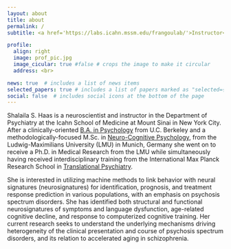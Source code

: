 ```yaml
---
layout: about
title: about
permalink: /
subtitle: <a href='https://labs.icahn.mssm.edu/frangoulab/'>Instructor</a> — Department of Psychiatry — Icahn School of Medicine at Mount Sinai

profile:
  align: right
  image: prof_pic.jpg
  image_cicular: true #false # crops the image to make it circular
  address: <br>  

news: true  # includes a list of news items
selected_papers: true # includes a list of papers marked as "selected={true}"
social: false  # includes social icons at the bottom of the page
---
```


Shalaila S. Haas is a neuroscientist and instructor in the Department of Psychiatry at the Icahn School of Medicine at Mount Sinai in New York City. After a clinically-oriented [B.A. in Psychology](https://psychology.berkeley.edu/) from U.C. Berkeley and a methodologically-focused M.Sc. in [Neuro-Cognitive Psychology](https://www.psy.lmu.de/ncp/index.html), from the Ludwig-Maximilians University (LMU) in Munich, Germany she went on to receive a Ph.D. in Medical Research from the LMU while simultaneously having received interdisciplinary training from the International Max Planck Research School in [Translational Psychiatry](https://www.imprs-tp.mpg.de/108493/alumni-and-friends).

She is interested in utilizing machine methods to link behavior with neural signatures (neurosignatures) for identification, prognosis, and treatment response prediction in various populations, with an emphasis on psychosis spectrum disorders. She has identified both structural and functional neurosignatures of symptoms and language dysfunction, age-related cognitive decline, and response to computerized cognitive training. Her current research seeks to understand the underlying mechanisms driving heterogeneity of the clinical presentation and course of psychosis spectrum disorders, and its relation to accelerated aging in schizophrenia. 

